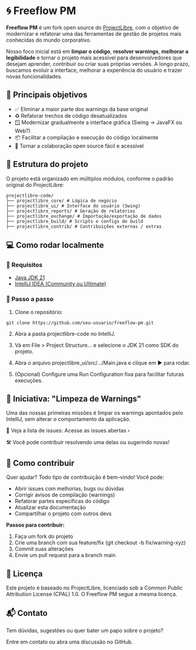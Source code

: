 # 🌀 Freeflow PM

**Freeflow PM** é um fork open source do [ProjectLibre](https://www.projectlibre.com/), com o objetivo de modernizar e refatorar uma das ferramentas de gestão de projetos mais conhecidas do mundo corporativo.

Nosso foco inicial está em **limpar o código**, **resolver warnings**, **melhorar a legibilidade** e tornar o projeto mais acessível para desenvolvedores que desejam aprender, contribuir ou criar suas próprias versões. A longo prazo, buscamos evoluir a interface, melhorar a experiência do usuário e trazer novas funcionalidades.

## 🚀 Principais objetivos

- ✅ Eliminar a maior parte dos warnings da base original
- ♻️ Refatorar trechos de código desatualizados
- 🪟 Modernizar gradualmente a interface gráfica (Swing → JavaFX ou Web?)
- 📦 Facilitar a compilação e execução do código localmente
- 🤝 Tornar a colaboração open source fácil e acessível

## 📂 Estrutura do projeto

O projeto está organizado em múltiplos módulos, conforme o padrão original do ProjectLibre:

```
projectlibre-code/
├── projectlibre_core/ # Lógica de negócio
├── projectlibre_ui/ # Interface do usuário (Swing)
├── projectlibre_reports/ # Geração de relatórios
├── projectlibre_exchange/ # Importação/exportação de dados
├── projectlibre_build/ # Scripts e configs de build
├── projectlibre_contrib/ # Contribuições externas / extras
```

## 💻 Como rodar localmente

### 🔧 Requisitos

- [Java JDK 21](https://www.oracle.com/java/technologies/javase/jdk21-archive-downloads.html)
- [IntelliJ IDEA (Community ou Ultimate)](https://www.jetbrains.com/idea/download/)

### 📝 Passo a passo

1. Clone o repositório:
   
```
git clone https://github.com/seu-usuario/freeflow-pm.git
```

2. Abra a pasta projectlibre-code no IntelliJ.

3. Vá em File > Project Structure... e selecione o JDK 21 como SDK do projeto.

4. Abra o arquivo projectlibre_ui/src/.../Main.java e clique em ▶️ para rodar.

5. (Opcional) Configure uma Run Configuration fixa para facilitar futuras execuções.

## 🧼 Iniciativa: "Limpeza de Warnings"
Uma das nossas primeiras missões é limpar os warnings apontados pelo IntelliJ, sem alterar o comportamento da aplicação.

🎯 Veja a lista de issues: Acesse as issues abertas ›

🛠️ Você pode contribuir resolvendo uma delas ou sugerindo novas!

## 🤝 Como contribuir
Quer ajudar? Todo tipo de contribuição é bem-vindo! Você pode:

- Abrir issues com melhorias, bugs ou dúvidas
- Corrigir avisos de compilação (warnings)
- Refatorar partes específicas do código
- Atualizar esta documentação
- Compartilhar o projeto com outros devs

**Passos para contribuir:**

1. Faça um fork do projeto
2. Crie uma branch com sua feature/fix (git checkout -b fix/warning-xyz)
3. Commit suas alterações
4. Envie um pull request para a branch main

## 📄 Licença
Este projeto é baseado no ProjectLibre, licenciado sob a Common Public Attribution License (CPAL) 1.0. O Freeflow PM segue a mesma licença.

## 📬 Contato
Tem dúvidas, sugestões ou quer bater um papo sobre o projeto?

Entre em contato ou abra uma discussão no GitHub.
